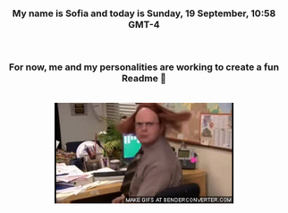 


<div align="center">
<h3 >My name is Sofia and today is Sunday, 19 September, 10:58 GMT-4</h3><br>
<h3 >For now, me and my personalities are working to create a fun Readme 👋
</h3><br>
<img src='img/dwight.gif' alt='working...'/>
</div>
